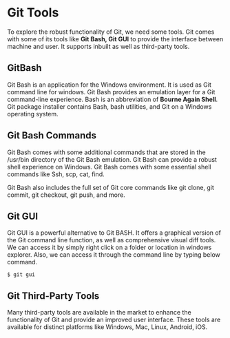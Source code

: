 # Git Tools
To explore the robust functionality of Git, we need some tools. Git comes with some of its tools like **Git Bash, Git GUI** to provide the interface between machine and user. It supports inbuilt as well as third-party tools.

## GitBash
Git Bash is an application for the Windows environment. It is used as Git command line for windows. Git Bash provides an emulation layer for a Git command-line experience. Bash is an abbreviation of **Bourne Again Shell**. Git package installer contains Bash, bash utilities, and Git on a Windows operating system.

## Git Bash Commands
Git Bash comes with some additional commands that are stored in the /usr/bin directory of the Git Bash emulation. Git Bash can provide a robust shell experience on Windows. Git Bash comes with some essential shell commands like Ssh, scp, cat, find.

Git Bash also includes the full set of Git core commands like git clone, git commit, git checkout, git push, and more.

## Git GUI
Git GUI is a powerful alternative to Git BASH. It offers a graphical version of the Git command line function, as well as comprehensive visual diff tools. We can access it by simply right click on a folder or location in windows explorer. Also, we can access it through the command line by typing below command.

```
$ git gui  
```

## Git Third-Party Tools
Many third-party tools are available in the market to enhance the functionality of Git and provide an improved user interface. These tools are available for distinct platforms like Windows, Mac, Linux, Android, iOS.

